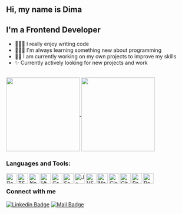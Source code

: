 ## Hi, my name is Dima

## I'm a Frontend Developer

- 👨🏼‍💻 I really enjoy writing code
- 👨🏼‍🎓 I'm always learning something new about programming
- 💪🏻 I am currently working on my own projects to improve my skills
- ✨ Currently actively looking for new projects and work

<br/>

<a href="https://github.com/Dima1409/github-readme-stats">
  <img height=200 align="center" src="https://github-readme-stats.vercel.app/api?username=Dima1409" />
</a>
<a href="https://github.com/Dima1409/convoychat">
  <img height=200 align="center" src="https://github-readme-stats.vercel.app/api/top-langs?username=Dima1409&layout=compact&langs_count=8&card_width=240" />
</a>

<br/>

### Languages and Tools:

<img align="left" alt="React" width="28px" src="https://upload.wikimedia.org/wikipedia/commons/thumb/a/a7/React-icon.svg/2300px-React-icon.svg.png"/>
<img align="left" alt="TS" width="28px" src="https://www.svgrepo.com/show/374144/typescript.svg"/>
<img align="left" alt="Node" width="28px" src="https://static-00.iconduck.com/assets.00/nodejs-icon-2048x2048-rueyo8fw.png"/>
<img align="left" alt="Html5" width="28px" src="https://upload.wikimedia.org/wikipedia/commons/thumb/6/61/HTML5_logo_and_wordmark.svg/512px-HTML5_logo_and_wordmark.svg.png"/>
<img align="left" alt="Css" width="28px" src="https://cdn-icons-png.flaticon.com/512/5968/5968242.png"/>
<img align="left" alt="Sass" width="28px" src="https://upload.wikimedia.org/wikipedia/commons/thumb/9/96/Sass_Logo_Color.svg/1280px-Sass_Logo_Color.svg.png"/>
<img align="left" alt="Js" width="28px" src="https://cdn.iconscout.com/icon/free/png-256/free-javascript-2038874-1720087.png"/>
<img align="left" alt="VSC" width="28px" src="https://upload.wikimedia.org/wikipedia/commons/thumb/9/9a/Visual_Studio_Code_1.35_icon.svg/2048px-Visual_Studio_Code_1.35_icon.svg.png"/>
<img align="left" alt="MangoDB" width="28px" src="https://w7.pngwing.com/pngs/956/695/png-transparent-mongodb-original-wordmark-logo-icon-thumbnail.png"/>
<img align="left" alt="Cloudinary" width="28px" src="https://www.gartner.com/imagesrv/peer-insights/vendors/logos/cloudinary.png"/>
<img align="left" alt="Git" width="28px" src="https://git-scm.com/images/logos/downloads/Git-Icon-Black.png"/>
<img align="left" alt="Postman" width="28px" src="https://www.svgrepo.com/show/354201/postman.svg"/>
<img align="left" alt="Redux" width="28px" src="https://static-00.iconduck.com/assets.00/redux-icon-512x486-1n8k02rk.png"/>

<br/>

### Connect with me

[![Linkedin Badge](https://img.shields.io/badge/Dmytro_Levchenko-green?style=flat&logo=linkedin&logoColor=white&labelColor=blue&color=green&link=https://www.linkedin.com/in/dmytrolevchenko)](https://www.linkedin.com/in/dmytrolevchenko)
[![Mail Badge](https://img.shields.io/badge/Dmytro_Levchenko-green?style=flat&logo=gmail&logoColor=white&labelColor=blue&color=orange&mailto:dmytrolevchenko22@gmail.com)](mailto:dmytrolevchenko22@gmail.com)

<br/>

